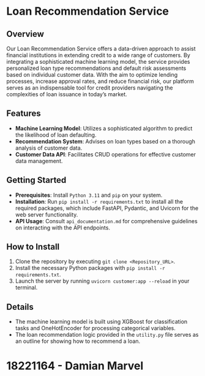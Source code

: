 # Loan Recommendation Service

## Overview
Our Loan Recommendation Service offers a data-driven approach to assist financial institutions in extending credit to a wide range of customers. By integrating a sophisticated machine learning model, the service provides personalized loan type recommendations and default risk assessments based on individual customer data. With the aim to optimize lending processes, increase approval rates, and reduce financial risk, our platform serves as an indispensable tool for credit providers navigating the complexities of loan issuance in today’s market.

## Features
- **Machine Learning Model**: Utilizes a sophisticated algorithm to predict the likelihood of loan defaulting.
- **Recommendation System**: Advises on loan types based on a thorough analysis of customer data.
- **Customer Data API**: Facilitates CRUD operations for effective customer data management.

## Getting Started
- **Prerequisites**: Install `Python 3.11` and `pip` on your system.
- **Installation**: Run `pip install -r requirements.txt` to install all the required packages, which include FastAPI, Pydantic, and Uvicorn for the web server functionality.
- **API Usage**: Consult `api_documentation.md` for comprehensive guidelines on interacting with the API endpoints.

## How to Install
1. Clone the repository by executing `git clone <Repository_URL>`.
2. Install the necessary Python packages with `pip install -r requirements.txt`.
3. Launch the server by running `uvicorn customer:app --reload` in your terminal.

## Details
- The machine learning model is built using XGBoost for classification tasks and OneHotEncoder for processing categorical variables.
- The loan recommendation logic provided in the `utility.py` file serves as an outline for showing how to recommend a loan.

# 18221164 - Damian Marvel
